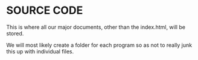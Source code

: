 # SOURCE CODE

This is where all our major documents, other than the index.html, will be stored.

We will most likely create a folder for each program so as not to really junk this up with individual files.

